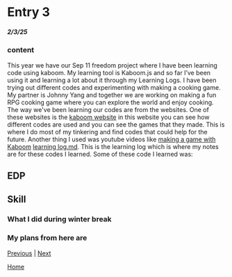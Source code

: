 # Entry 3
##### 2/3/25

### content
This year we have our Sep 11 freedom project where I have been learning code using kaboom. My learning tool is Kaboom.js and so far I’ve been using it and learning a lot about it through my Learning Logs. I have been trying out different codes and experimenting with making a cooking game. My partner is Johnny Yang and together we are working on making a fun RPG cooking game where you can explore the world and enjoy cooking. The way we've been learning our codes are from the websites. One of these websites is the [kaboom website](https://kaboomjs.com/) in this website you can see how different codes are used and you can see the games that they made. This is where I do most of my tinkering and find codes that could help for the future. Another thing I used was youtube videos like [making a game with Kaboom](https://www.youtube.com/watch?v=hgReGsh5xVU) [learning log.md](../tool/learning-log.md). This is the learning log which is where my notes are for these codes I learned. Some of these code I learned was:

   
## EDP 


## Skill


### What I did during winter break


### My plans from here are
 


[Previous](entry02.md) | [Next](entry04.md)

[Home](../README.md)
